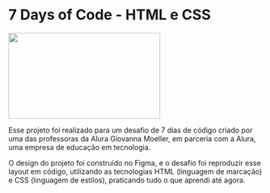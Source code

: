 # 7 Days of Code - HTML e CSS

<img src="https://ayltoninacio.com.br/img/p/32w750.jpg" width="300" height="170"/>

Esse projeto foi realizado para um desafio de 7 dias de código criado por uma das professoras da Alura Giovanna Moeller, em parceria com a Alura, uma empresa de educação em tecnologia.

O design do projeto foi construído no Figma, e o desafio foi reproduzir esse layout em código, utilizando as tecnologias HTML (linguagem de marcação) e CSS (linguagem de estilos), praticando tudo o que aprendi até agora.